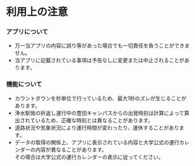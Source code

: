 # 利用上の注意

### アプリについて
- 万一当アプリの内容に誤り等があった場合でも一切責任を負うことができません。
- 当アプリに記載されている事項は予告なしに変更または中止されることがあります。

### 機能について
- カウントダウンを秒単位で行っているため、最大1秒のズレが生じることがあります。
- 浄水駅発の折返し運行中の豊田キャンパスからの出発時刻は計算によって算出されているため、正確な時刻とは異なることがあります。
- 道路状況や気象状況により運行時間が変わったり、運休することがあります。
- データの取得の関係上、アプリに表示されている内容と大学公式の運行カレンダーの内容が異なることがあります。  
その場合は大学公式の運行カレンダーの表示に従ってください。